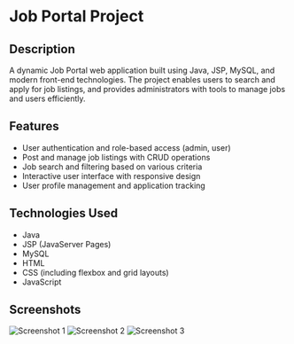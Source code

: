 # Job Portal Project

## Description
A dynamic Job Portal web application built using Java, JSP, MySQL, and modern front-end technologies. The project enables users to search and apply for job listings, and provides administrators with tools to manage jobs and users efficiently.

## Features
- User authentication and role-based access (admin, user)
- Post and manage job listings with CRUD operations
- Job search and filtering based on various criteria
- Interactive user interface with responsive design
- User profile management and application tracking

## Technologies Used
- Java
- JSP (JavaServer Pages)
- MySQL
- HTML
- CSS (including flexbox and grid layouts)
- JavaScript

## Screenshots
![Screenshot 1]()
![Screenshot 2]()
![Screenshot 3]()


